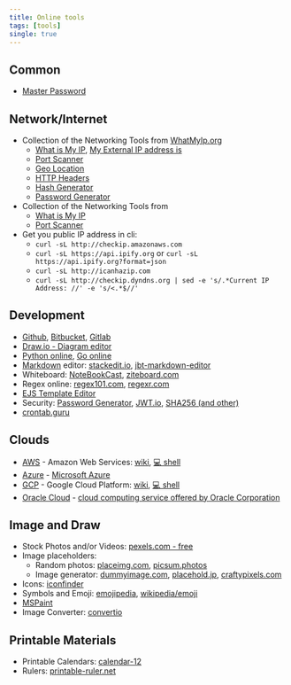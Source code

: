 ```yaml
---
title: Online tools
tags: [tools]
single: true
---
```


## Common
* [Master Password](https://js.masterpassword.app/)

## Network/Internet
* Collection of the Networking Tools from [WhatMyIp.org](https://www.whatsmyip.org/)
    - [What is My IP](https://www.whatsmyip.org/), [My External IP address is](https://myexternalip.com/)
    - [Port Scanner](https://www.whatsmyip.org/port-scanner/)
    - [Geo Location](https://www.whatsmyip.org/ip-geo-location/)
    - [HTTP Headers](https://www.whatsmyip.org/http-headers/)
    - [Hash Generator](https://www.whatsmyip.org/hash-generator/)
    - [Password Generator](https://www.whatsmyip.org/random-password-generator/)
* Collection of the Networking Tools from [](https://www.yougetsignal.com/)
    - [What is My IP](https://www.yougetsignal.com/what-is-my-ip-address/)
    - [Port Scanner](https://www.yougetsignal.com/tools/open-ports/)
* Get you public IP address in cli:
    - ```curl -sL http://checkip.amazonaws.com```
    - ```curl -sL https://api.ipify.org``` or ```curl -sL https://api.ipify.org?format=json```
    - ```curl -sL http://icanhazip.com```
    - ```curl -sL http://checkip.dyndns.org | sed -e 's/.*Current IP Address: //' -e 's/<.*$//'```


## Development
* [Github](https://github.com/), [Bitbucket](https://bitbucket.com/), [Gitlab](https://gitlab.com/)
* [Draw.io - Diagram editor](https://app.diagrams.net/)
* [Python online](https://replit.com/languages/python3), [Go online](https://tour.golang.org/)
* [Markdown](https://www.markdownguide.org/basic-syntax/) editor: [stackedit.io](https://stackedit.io/app), [jbt-markdown-editor](http://jbt.github.io/markdown-editor/)
* Whiteboard: [NoteBookCast](https://www.notebookcast.com/en/new-board), [ziteboard.com](https://app.ziteboard.com/)
* Regex online: [regex101.com](https://regex101.com/), [regexr.com](https://regexr.com/)
* [EJS Template Editor](https://ionicabizau.github.io/ejs-playground/)
* Security: [Password Generator](https://passwordsgenerator.net/), [JWT.io](https://jwt.io/), [SHA256 (and other)](https://emn178.github.io/online-tools/sha256.html)
* [crontab.guru](https://crontab.guru/)

## Clouds

* [AWS](https://signin.aws.amazon.com/console) - Amazon Web Services: [wiki](https://en.wikipedia.org/wiki/Amazon_Web_Services), [💻 shell](https://console.aws.amazon.com/cloudshell)
* [Azure](https://azure.microsoft.com/en-us/) - [Microsoft Azure](https://en.wikipedia.org/wiki/Microsoft_Azure)
* [GCP](https://console.cloud.google.com/) - Google  Cloud Platform: [wiki](https://en.wikipedia.org/wiki/Google_Cloud_Platform), [💻 shell](https://shell.cloud.google.com/)
* [Oracle Cloud](https://cloud.oracle.com/compute/instances?region=us-ashburn-1) - [cloud computing service offered by Oracle Corporation](https://en.wikipedia.org/wiki/Oracle_Cloud)

## Image and Draw

* Stock Photos and/or Videos: [pexels.com - free](https://www.pexels.com/)
* Image placeholders:
    - Random photos: [placeimg.com](https://placeimg.com/), [picsum.photos](https://picsum.photos/)
    - Image generator: [dummyimage.com](https://dummyimage.com/), [placehold.jp](http://placehold.jp/en.html), [craftypixels.com](https://craftypixels.com/placeholder-image/)
* Icons: [iconfinder](https://www.iconfinder.com)
* Symbols and Emoji: [emojipedia](https://emojipedia.org/), [wikipedia/emoji](https://en.wikipedia.org/wiki/Emoji)
* [MSPaint](https://jspaint.app)
* Image Converter: [convertio](https://convertio.co/image-converter)

## Printable Materials

* Printable Calendars: [calendar-12](https://www.calendar-12.com/printable_calendar/2021)
* Rulers: [printable-ruler.net](https://printable-ruler.net/)

